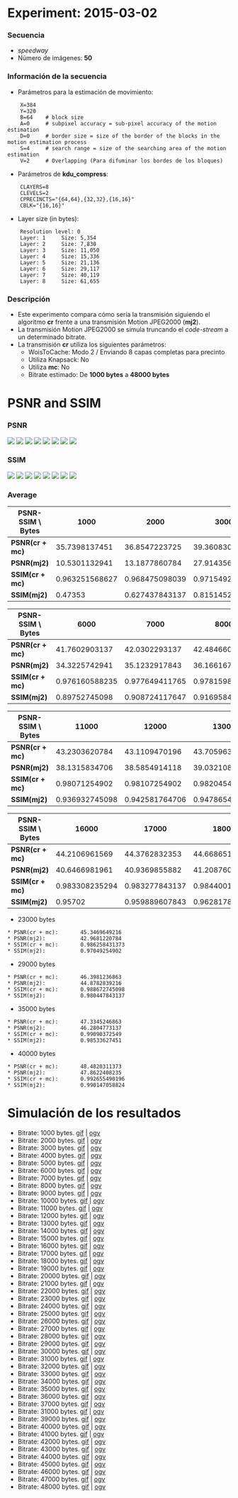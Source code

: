 Experiment: 2015-03-02
======================

### Secuencia

- *speedway*
- Número de imágenes: **50**

### Información de la secuencia
* Parámetros para la estimación de movimiento:
```
    X=384
    Y=320
    B=64    # block size
    A=0     # subpixel accuracy = sub-pixel accuracy of the motion estimation
    D=0     # border size = size of the border of the blocks in the motion estimation process
    S=4     # search range = size of the searching area of the motion estimation
    V=2     # Overlapping (Para difuminar los bordes de los bloques)
```

* Parámetros de **kdu_compress**:

```
    CLAYERS=8
    CLEVELS=2
    CPRECINCTS="{64,64},{32,32},{16,16}"
    CBLK="{16,16}"
```

* Layer size (in bytes):

```
    Resolution level: 0
    Layer: 1     Size: 5,354
    Layer: 2     Size: 7,830
    Layer: 3     Size: 11,050
    Layer: 4     Size: 15,336
    Layer: 5     Size: 21,136
    Layer: 6     Size: 29,117
    Layer: 7     Size: 40,119
    Layer: 8     Size: 61,655
```

### Descripción

- Este experimento compara cómo sería la transmisión siguiendo el algoritmo
  **cr** frente a una transmisión Motion JPEG2000 (**mj2**). 
- La transmisión Motion JPEG2000 se simula truncando el *code-stream* a
  un determinado bitrate.
- La transmisión **cr** utiliza los siguientes parámetros:
    - WoisToCache: Modo 2 / Enviando 8 capas completas para precinto
    - Utiliza Knapsack: No
    - Utiliza **mc**: No
    - Bitrate estimado: De **1000 bytes** a **48000 bytes**

PSNR and SSIM
=============

### PSNR

![](assets/psnr-1k-5k.png)
![](assets/psnr-6k-11k.png)
![](assets/psnr-12k-16k.png)
![](assets/psnr-17k-22k.png)
![](assets/psnr-23k-28k.png)
![](assets/psnr-29k-34k.png)
![](assets/psnr-35k-40k.png)
![](assets/psnr-40k-45k.png)

### SSIM

![](assets/ssim-1k-5k.png)
![](assets/ssim-6k-11k.png)
![](assets/ssim-12k-16k.png)
![](assets/ssim-17k-22k.png)
![](assets/ssim-23k-28k.png)
![](assets/ssim-29k-34k.png)
![](assets/ssim-35k-40k.png)
![](assets/ssim-40k-45k.png)

### Average

| PSNR-SSIM \ Bytes | 1000            | 2000            | 3000            | 4000            | 5000           
| ----------------- | --------------- | --------------- | --------------- | --------------- | ---------------
| **PSNR(cr + mc)** | 35.7398137451   | 36.8547223725   | 39.3608302157   | 39.9052979608   | 40.9849586078  
| **PSNR(mj2)**     | 10.5301132941   | 13.1877860784   | 27.9143563922   | 30.0100833529   | 33.1430604706  
| **SSIM(cr + mc)** |  0.963251568627 |  0.968475098039 |  0.971549215686 |  0.974020980392 |  0.975141764706 
| **SSIM(mj2)**     |  0.47353        |  0.627437843137 |  0.815145294118 |  0.854017058824 |  0.879057058824 

| PSNR-SSIM \ Bytes | 6000            | 7000            | 8000            | 9000            | 10000           
| ----------------- | --------------- | --------------- | --------------- | --------------- | ---------------
| **PSNR(cr + mc)** | 41.7602903137   | 42.0302293137   | 42.4846601569   | 42.7542750588   | 42.6252801373
| **PSNR(mj2)**     | 34.3225742941   | 35.1232917843   | 36.166167902    | 36.5589571765   | 37.3634580784
| **SSIM(cr + mc)** |  0.976160588235 |  0.977649411765 |  0.978159803922 |  0.979727254902 |  0.97956745098
| **SSIM(mj2)**     |  0.89752745098  |  0.908724117647 |  0.916958431373 |  0.925800980392 |  0.933874313725

| PSNR-SSIM \ Bytes | 11000           | 12000           | 13000           | 14000           | 150000           
| ----------------- | --------------- | --------------- | --------------- | --------------- | ---------------
| **PSNR(cr + mc)** | 43.2303620784   | 43.1109470196   | 43.7059633137   | 43.633451098    | 44.1501121176
| **PSNR(mj2)**     | 38.1315834706   | 38.5854914118   | 39.0321088235   | 39.5962841961   | 40.3214633922
| **SSIM(cr + mc)** | 0.98071254902   | 0.98107254902   |  0.982045490196 |  0.98168745098  | 0.983048627451
| **SSIM(mj2)**     | 0.936932745098  | 0.942581764706  |  0.947865490196 |  0.952322156863 | 0.955071568627

| PSNR-SSIM \ Bytes | 16000           | 17000           | 18000           | 19000           | 200000           
| ----------------- | --------------- | --------------- | --------------- | --------------- | ---------------
| **PSNR(cr + mc)** | 44.2106961569   | 44.3762832353   | 44.6686513137   | 44.7578180196   | 45.0075043137
| **PSNR(mj2)**     | 40.6466981961   | 40.9369855882   | 41.2087602353   | 41.6358927255   | 42.0507357255
| **SSIM(cr + mc)** |  0.983308235294 |  0.983277843137 |  0.984400196078 |  0.984679607843 | 0.985103921569
| **SSIM(mj2)**     |  0.95702        |  0.959889607843 |  0.962817843137 |  0.965303137255 | 0.966837647059


* 23000 bytes
```
* PSNR(cr + mc):       45.3469649216
* PSNR(mj2):           42.9681220784
* SSIM(cr + mc):       0.986258431373
* SSIM(mj2):           0.97049254902
```

* 29000 bytes
```
* PSNR(cr + mc):       46.3981236863
* PSNR(mj2):           44.8782839216
* SSIM(cr + mc):       0.988672745098
* SSIM(mj2):           0.980447843137
```

* 35000 bytes
```
* PSNR(cr + mc):       47.3345246863
* PSNR(mj2):           46.2804773137
* SSIM(cr + mc):       0.99090372549
* SSIM(mj2):           0.98533627451
```

* 40000 bytes
```
* PSNR(cr + mc):       48.4820311373
* PSNR(mj2):           47.8622408235
* SSIM(cr + mc):       0.992655490196
* SSIM(mj2):           0.990147058824
```

Simulación de los resultados
=============

* Bitrate: 1000 bytes. [gif](gif/all_1000.gif) | [ogv](ogv/all_1000.ogv)
* Bitrate: 2000 bytes. [gif](gif/all_2000.gif) | [ogv](ogv/all_2000.ogv)
* Bitrate: 3000 bytes. [gif](gif/all_3000.gif) | [ogv](ogv/all_3000.ogv)
* Bitrate: 4000 bytes. [gif](gif/all_4000.gif) | [ogv](ogv/all_4000.ogv)
* Bitrate: 5000 bytes. [gif](gif/all_5000.gif) | [ogv](ogv/all_5000.ogv)
* Bitrate: 6000 bytes. [gif](gif/all_6000.gif) | [ogv](ogv/all_6000.ogv)
* Bitrate: 7000 bytes. [gif](gif/all_7000.gif) | [ogv](ogv/all_7000.ogv)
* Bitrate: 8000 bytes. [gif](gif/all_8000.gif) | [ogv](ogv/all_8000.ogv)
* Bitrate: 9000 bytes. [gif](gif/all_9000.gif) | [ogv](ogv/all_9000.ogv)
* Bitrate: 10000 bytes. [gif](gif/all_10000.gif) | [ogv](ogv/all_10000.ogv)
* Bitrate: 11000 bytes. [gif](gif/all_11000.gif) | [ogv](ogv/all_11000.ogv)
* Bitrate: 12000 bytes. [gif](gif/all_12000.gif) | [ogv](ogv/all_12000.ogv)
* Bitrate: 13000 bytes. [gif](gif/all_13000.gif) | [ogv](ogv/all_13000.ogv)
* Bitrate: 14000 bytes. [gif](gif/all_14000.gif) | [ogv](ogv/all_14000.ogv)
* Bitrate: 15000 bytes. [gif](gif/all_15000.gif) | [ogv](ogv/all_15000.ogv)
* Bitrate: 16000 bytes. [gif](gif/all_16000.gif) | [ogv](ogv/all_16000.ogv)
* Bitrate: 17000 bytes. [gif](gif/all_17000.gif) | [ogv](ogv/all_17000.ogv)
* Bitrate: 18000 bytes. [gif](gif/all_18000.gif) | [ogv](ogv/all_18000.ogv)
* Bitrate: 19000 bytes. [gif](gif/all_19000.gif) | [ogv](ogv/all_19000.ogv)
* Bitrate: 20000 bytes. [gif](gif/all_20000.gif) | [ogv](ogv/all_20000.ogv)
* Bitrate: 21000 bytes. [gif](gif/all_21000.gif) | [ogv](ogv/all_21000.ogv)
* Bitrate: 22000 bytes. [gif](gif/all_22000.gif) | [ogv](ogv/all_22000.ogv)
* Bitrate: 23000 bytes. [gif](gif/all_23000.gif) | [ogv](ogv/all_23000.ogv)
* Bitrate: 24000 bytes. [gif](gif/all_24000.gif) | [ogv](ogv/all_24000.ogv)
* Bitrate: 25000 bytes. [gif](gif/all_25000.gif) | [ogv](ogv/all_25000.ogv)
* Bitrate: 26000 bytes. [gif](gif/all_26000.gif) | [ogv](ogv/all_26000.ogv)
* Bitrate: 27000 bytes. [gif](gif/all_27000.gif) | [ogv](ogv/all_27000.ogv)
* Bitrate: 28000 bytes. [gif](gif/all_28000.gif) | [ogv](ogv/all_28000.ogv)
* Bitrate: 29000 bytes. [gif](gif/all_29000.gif) | [ogv](ogv/all_29000.ogv)
* Bitrate: 30000 bytes. [gif](gif/all_30000.gif) | [ogv](ogv/all_30000.ogv)
* Bitrate: 31000 bytes. [gif](gif/all_31000.gif) | [ogv](ogv/all_31000.ogv)
* Bitrate: 32000 bytes. [gif](gif/all_32000.gif) | [ogv](ogv/all_32000.ogv)
* Bitrate: 33000 bytes. [gif](gif/all_33000.gif) | [ogv](ogv/all_33000.ogv)
* Bitrate: 34000 bytes. [gif](gif/all_34000.gif) | [ogv](ogv/all_34000.ogv)
* Bitrate: 35000 bytes. [gif](gif/all_35000.gif) | [ogv](ogv/all_35000.ogv)
* Bitrate: 36000 bytes. [gif](gif/all_36000.gif) | [ogv](ogv/all_36000.ogv)
* Bitrate: 37000 bytes. [gif](gif/all_37000.gif) | [ogv](ogv/all_37000.ogv)
* Bitrate: 31000 bytes. [gif](gif/all_38000.gif) | [ogv](ogv/all_38000.ogv)
* Bitrate: 39000 bytes. [gif](gif/all_39000.gif) | [ogv](ogv/all_39000.ogv)
* Bitrate: 40000 bytes. [gif](gif/all_40000.gif) | [ogv](ogv/all_40000.ogv)
* Bitrate: 41000 bytes. [gif](gif/all_41000.gif) | [ogv](ogv/all_41000.ogv)
* Bitrate: 42000 bytes. [gif](gif/all_42000.gif) | [ogv](ogv/all_42000.ogv)
* Bitrate: 43000 bytes. [gif](gif/all_43000.gif) | [ogv](ogv/all_43000.ogv)
* Bitrate: 44000 bytes. [gif](gif/all_44000.gif) | [ogv](ogv/all_44000.ogv)
* Bitrate: 45000 bytes. [gif](gif/all_45000.gif) | [ogv](ogv/all_45000.ogv)
* Bitrate: 46000 bytes. [gif](gif/all_46000.gif) | [ogv](ogv/all_41000.ogv)
* Bitrate: 47000 bytes. [gif](gif/all_47000.gif) | [ogv](ogv/all_47000.ogv)
* Bitrate: 48000 bytes. [gif](gif/all_48000.gif) | [ogv](ogv/all_48000.ogv)
